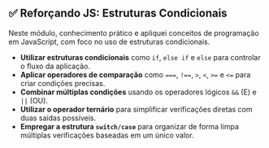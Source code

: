## ✅ Reforçando JS: Estruturas Condicionais

Neste módulo, conhecimento prático e apliquei conceitos de programação em JavaScript, com foco no uso de estruturas condicionais.

- **Utilizar estruturas condicionais** como `if`, `else if` e `else` para controlar o fluxo da aplicação.
- **Aplicar operadores de comparação** como `===`, `!==`, `>`, `<`, `>=` e `<=` para criar condições precisas.
- **Combinar múltiplas condições** usando os operadores lógicos `&&` (E) e `||` (OU).
- **Utilizar o operador ternário** para simplificar verificações diretas com duas saídas possíveis.
- **Empregar a estrutura `switch/case`** para organizar de forma limpa múltiplas verificações baseadas em um único valor.
